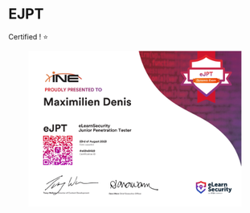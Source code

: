 # EJPT

Certified ! :star:

<figure><img src="../.gitbook/assets/eJPT-1.png" alt=""><figcaption></figcaption></figure>
